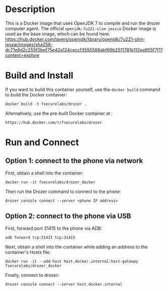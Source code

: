# Description

This is a Docker image that uses OpenJDK 7 to compile and run the drozer computer agent. The official `openjdk:7u221-slim-jessie` Docker image is used as the base image, which can be found here: https://hub.docker.com/layers/openjdk/library/openjdk/7u221-slim-jessie/images/sha256-dc71e8d2c255f0bef75e42a124ceccf3555588abf69b2511781b112ea905f7f1?context=explore

# Build and Install

If you want to build this container yourself, use the `docker build` command to build the Docker container:

`docker build -t fsecurelabs/drozer .`

Alternatively, use the pre-built Docker container at <pending>:

`https://hub.docker.com/r/fsecurelabs/drozer`

# Run and Connect
  
## Option 1: connect to the phone via network

First, obtain a shell into the container:

`docker run -it fsecurelabs/drozer_docker`

Then run the Drozer command to connect to the phone:

`drozer console connect --server <phone IP address>`

## Option 2: connect to the phone via USB

First, forward port 31415 to the phone via ADB:

`adb forward tcp:31415 tcp:31415`

Next, obtain a shell into the container while adding an address to the container's Hosts file:

`docker run -it --add-host host.docker.internal:host-gateway fsecurelabs/drozer_docker`

Finally, connect to drozer:

`drozer console connect --server host.docker.internal`
